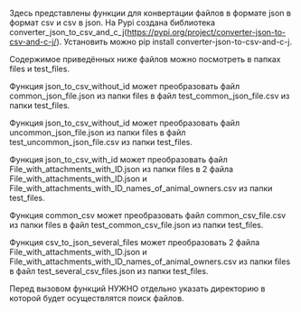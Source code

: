 Здесь представлены функции для конвертации файлов в формате json в формат csv и csv в json.
На Pypi создана библиотека converter_json_to_csv_and_c_j(https://pypi.org/project/converter-json-to-csv-and-c-j/). Установить можно pip install converter-json-to-csv-and-c-j. 

Содержимое приведённых ниже файлов можно посмотреть в папках files и test_files.

Функция json_to_csv_without_id может преобразовать файл common_json_file.json из папки files в файл test_common_json_file.csv из папки test_files.

Функция json_to_csv_without_id может преобразовать файл uncommon_json_file.json из папки files в файл test_uncommon_json_file.csv из папки test_files.

Функция json_to_csv_with_id может преобразовать файл File_with_attachments_with_ID.json из папки files в 2 файла File_with_attachments_with_ID.json и File_with_attachments_with_ID_names_of_animal_owners.csv из папки test_files.

Функция common_csv может преобразовать файл common_csv_file.csv из папки files в файл test_common_csv_file.json из папки test_files.

Функция csv_to_json_several_files может преобразовать 2 файла File_with_attachments_with_ID.json и File_with_attachments_with_ID_names_of_animal_owners.csv из папки files в файл test_several_csv_files.json из папки test_files.

Перед вызовом функций НУЖНО отдельно указать директорию в которой будет осуществлятся поиск файлов.
